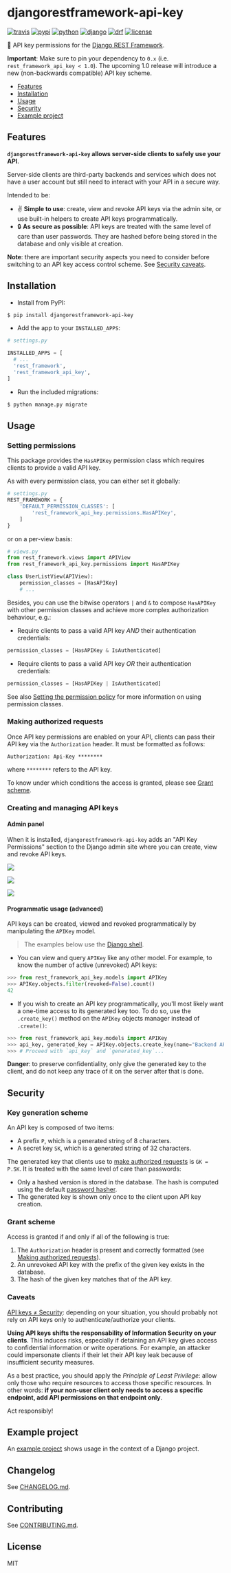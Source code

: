 # djangorestframework-api-key

[![travis](https://img.shields.io/travis/florimondmanca/djangorestframework-api-key.svg)](https://travis-ci.org/florimondmanca/djangorestframework-api-key)
[![pypi](https://img.shields.io/pypi/v/djangorestframework-api-key.svg)][pypi-url]
[![python](https://img.shields.io/pypi/pyversions/djangorestframework-api-key.svg)][pypi-url]
[![django](https://img.shields.io/pypi/djversions/djangorestframework-api-key.svg?colorB=44b78b)][pypi-url]
[![drf](https://img.shields.io/badge/drf-3.8+-7f2d2d.svg)][pypi-url]
[![license](https://img.shields.io/pypi/l/djangorestframework-api-key.svg)][pypi-url]

[pypi-url]: https://pypi.org/project/djangorestframework-api-key/

🔐 API key permissions for the [Django REST Framework](http://www.django-rest-framework.org).

**Important**: Make sure to pin your dependency to `0.x` (i.e. `rest_framework_api_key < 1.0`). The upcoming 1.0 release will introduce a new (non-backwards compatible) API key scheme.

- [Features](#features)
- [Installation](#installation)
- [Usage](#usage)
- [Security](#security)
- [Example project](#example-project)

## Features

**`djangorestframework-api-key` allows server-side clients to safely use your API**.

Server-side clients are third-party backends and services which does not have a user account but still need to interact with your API in a secure way.

Intended to be:

- ✌️ **Simple to use**: create, view and revoke API keys via the admin site, or use built-in helpers to create API keys programmatically.
- 🔒 **As secure as possible**: API keys are treated with the same level of care than user passwords. They are hashed before being stored in the database and only visible at creation.

**Note**: there are important security aspects you need to consider before switching to an API key access control scheme. See [Security caveats](#caveats).

## Installation

- Install from PyPI:

```bash
$ pip install djangorestframework-api-key
```

- Add the app to your `INSTALLED_APPS`:

```python
# settings.py

INSTALLED_APPS = [
  # ...
  'rest_framework',
  'rest_framework_api_key',
]
```

- Run the included migrations:

```bash
$ python manage.py migrate
```

## Usage

### Setting permissions

This package provides the `HasAPIKey` permission class which requires clients to provide a valid API key.

As with every permission class, you can either set it globally:

```python
# settings.py
REST_FRAMEWORK = {
    'DEFAULT_PERMISSION_CLASSES': [
        'rest_framework_api_key.permissions.HasAPIKey',
    ]
}
```

or on a per-view basis:

```python
# views.py
from rest_framework.views import APIView
from rest_framework_api_key.permissions import HasAPIKey

class UserListView(APIView):
    permission_classes = [HasAPIKey]
    # ...
```

Besides, you can use the bitwise operators `|` and `&` to compose `HasAPIKey` with other permission classes and achieve more complex authorization behaviour, e.g.:

- Require clients to pass a valid API key _AND_ their authentication credentials:

```python
permission_classes = [HasAPIKey & IsAuthenticated]
```

- Require clients to pass a valid API key _OR_ their authentication credentials:

```python
permission_classes = [HasAPIKey | IsAuthenticated]
```

See also [Setting the permission policy](http://www.django-rest-framework.org/api-guide/permissions/#setting-the-permission-policy) for more information on using permission classes.

### Making authorized requests

Once API key permissions are enabled on your API, clients can pass their API key via the `Authorization` header. It must be formatted as follows:

```
Authorization: Api-Key ********
```

where `********` refers to the API key.

To know under which conditions the access is granted, please see [Grant scheme](#grant-scheme).

### Creating and managing API keys

#### Admin panel

When it is installed, `djangorestframework-api-key` adds an "API Key Permissions" section to the Django admin site where you can create, view and revoke API keys.

![](https://github.com/florimondmanca/djangorestframework-api-key/tree/master/img/admin-section.png)

![](https://github.com/florimondmanca/djangorestframework-api-key/tree/master/example_project/media/admin-form.png)

![](https://github.com/florimondmanca/djangorestframework-api-key/tree/master/example_project/media/admin-created.png)

#### Programmatic usage (advanced)

API keys can be created, viewed and revoked programmatically by manipulating the `APIKey` model.

> The examples below use the [Django shell](https://docs.djangoproject.com/en/2.1/ref/django-admin/#django-admin-shell).

- You can view and query `APIKey` like any other model. For example, to know the number of active (unrevoked) API keys:

```python
>>> from rest_framework_api_key.models import APIKey
>>> APIKey.objects.filter(revoked=False).count()
42
```

- If you wish to create an API key programmatically, you'll most likely want a one-time access to its generated key too. To do so, use the `.create_key()` method on the `APIKey` objects manager instead of `.create()`:

```python
>>> from rest_framework_api_key.models import APIKey
>>> api_key, generated_key = APIKey.objects.create_key(name="Backend API")
>>> # Proceed with `api_key` and `generated_key`...
```

**Danger**: to preserve confidentiality, only give the generated key to the client, and do not keep any trace of it on the server after that is done.

## Security

### Key generation scheme

An API key is composed of two items:

- A prefix `P`, which is a generated string of 8 characters.
- A secret key `SK`, which is a generated string of 32 characters.

The generated key that clients use to [make authorized requests](#making-authorized-requests) is `GK = P.SK`. It is treated with the same level of care than passwords:

- Only a hashed version is stored in the database. The hash is computed using the default [password hasher](https://docs.djangoproject.com/en/2.1/topics/auth/passwords/).
- The generated key is shown only once to the client upon API key creation.

### Grant scheme

Access is granted if and only if all of the following is true:

1. The `Authorization` header is present and correctly formatted (see [Making authorized requests](#making-authorized-requests)).
2. An unrevoked API key with the prefix of the given key exists in the database.
3. The hash of the given key matches that of the API key.

### Caveats

[API keys ≠ Security](https://nordicapis.com/why-api-keys-are-not-enough/): depending on your situation, you should probably not rely on API keys only to authenticate/authorize your clients.

**Using API keys shifts the responsability of Information Security on your clients**. This induces risks, especially if detaining an API key gives access to confidential information or write operations. For example, an attacker could impersonate clients if their let their API key leak because of insufficient security measures.

As a best practice, you should apply the _Principle of Least Privilege_: allow only those who require resources to access those specific resources. In other words: **if your non-user client only needs to access a specific endpoint, add API permissions on that endpoint only**.

Act responsibly!

## Example project

An [example project](https://github.com/florimondmanca/djangorestframework-api-key/tree/master/example_project) shows usage in the context of a Django project.

## Changelog

See [CHANGELOG.md](https://github.com/florimondmanca/djangorestframework-api-key/tree/master/CHANGELOG.md).

## Contributing

See [CONTRIBUTING.md](https://github.com/florimondmanca/djangorestframework-api-key/tree/master/CONTRIBUTING.md).

## License

MIT
